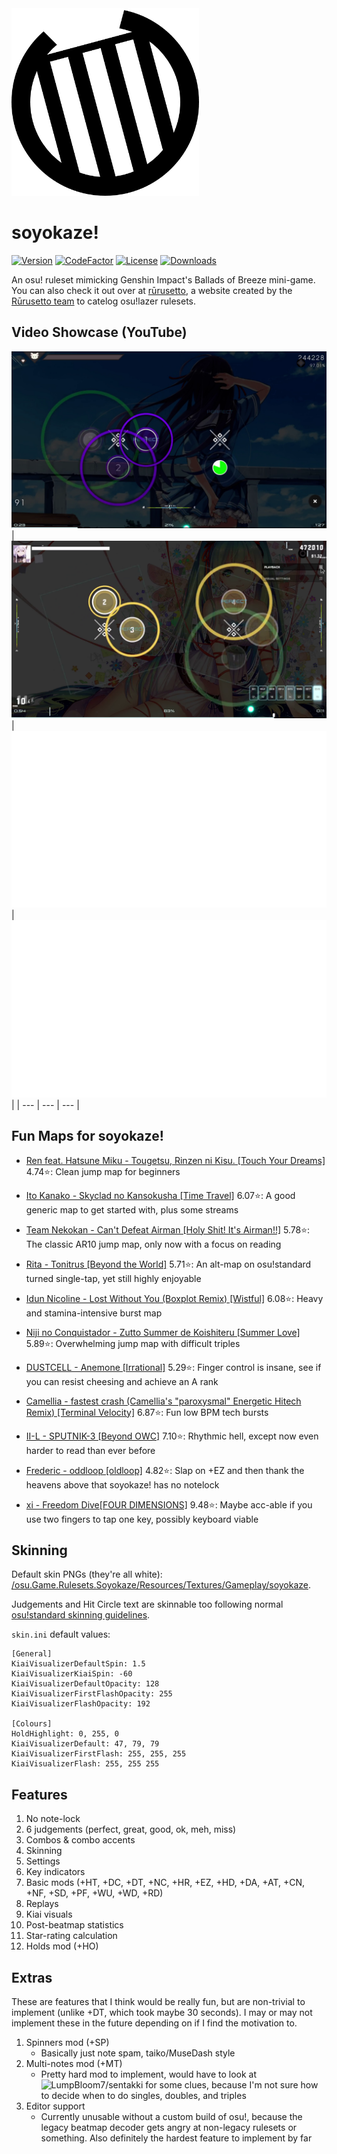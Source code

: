 <img src="assets/logo.png" alt="soyokaze!" width="300" height="300">

# soyokaze!

[![Version](https://img.shields.io/github/v/release/goodtrailer/soyokaze.svg?color=green&style=flat-square)](https://github.com/goodtrailer/soyokaze/releases/latest)
[![CodeFactor](https://www.codefactor.io/repository/github/goodtrailer/soyokaze/badge/main?style=flat-square)](https://www.codefactor.io/repository/github/goodtrailer/soyokaze/overview/main)
[![License](https://img.shields.io/github/license/goodtrailer/soyokaze.svg?color=blue&style=flat-square)](https://github.com/goodtrailer/soyokaze/blob/master/LICENSE)
[![Downloads](https://img.shields.io/github/downloads/goodtrailer/soyokaze/total.svg?color=orange&style=flat-square)](https://somsubhra.github.io/github-release-stats/?username=goodtrailer&repository=soyokaze&page=1&per_page=0)

An osu! ruleset mimicking Genshin Impact's Ballads of Breeze mini-game. You can also check it out over at [rūrusetto](https://rulesets.info/posts/soyokaze/), a website created by the [Rūrusetto team](https://github.com/Rurusetto) to catelog osu!lazer rulesets.

## Video Showcase (YouTube)
[![Preview1](assets/preview1.png)](https://www.youtube.com/watch?v=3Sj6tE2t4do)
| [![Preview0](assets/preview0.png)](https://www.youtube.com/watch?v=hWjG0W7EiAE) | [![Blank](assets/blank.png)](#) | [![Blank](assets/blank.png)](#) |
| --- | --- | --- |

## Fun Maps for soyokaze!
* [Ren feat. Hatsune Miku - Tougetsu, Rinzen ni Kisu. [Touch Your Dreams]](https://osu.ppy.sh/b/2923009) 4.74⭐: Clean jump map for beginners

* [Ito Kanako - Skyclad no Kansokusha [Time Travel]](https://osu.ppy.sh/b/907850) 6.07⭐: A good generic map to get started with, plus some streams
* [Team Nekokan - Can't Defeat Airman [Holy Shit! It's Airman!!]](https://osu.ppy.sh/b/104229) 5.78⭐: The classic AR10 jump map, only now with a focus on reading
* [Rita - Tonitrus [Beyond the World]](https://osu.ppy.sh/b/1935726) 5.71⭐: An alt-map on osu!standard turned single-tap, yet still highly enjoyable
* [Idun Nicoline - Lost Without You (Boxplot Remix) [Wistful]](https://osu.ppy.sh/b/2725039) 6.08⭐: Heavy and stamina-intensive burst map
* [Niji no Conquistador - Zutto Summer de Koishiteru [Summer Love]](https://osu.ppy.sh/b/2625911) 5.89⭐: Overwhelming jump map with difficult triples
* [DUSTCELL - Anemone [Irrational]](https://osu.ppy.sh/b/2593243) 5.29⭐: Finger control is insane, see if you can resist cheesing and achieve an A rank
* [Camellia - fastest crash (Camellia's "paroxysmal" Energetic Hitech Remix) [Terminal Velocity]](https://osu.ppy.sh/b/2730082) 6.87⭐: Fun low BPM tech bursts
* [II-L - SPUTNIK-3 [Beyond OWC]](https://osu.ppy.sh/b/2719326) 7.10⭐: Rhythmic hell, except now even harder to read than ever before
* [Frederic - oddloop [oldloop]](https://osu.ppy.sh/b/1137879) 4.82⭐: Slap on +EZ and then thank the heavens above that soyokaze! has no notelock 
* [xi - Freedom Dive[FOUR DIMENSIONS]](https://osu.ppy.sh/b/129891) 9.48⭐: Maybe acc-able if you use two fingers to tap one key, possibly keyboard viable

## Skinning
Default skin PNGs (they're all white): [/osu.Game.Rulesets.Soyokaze/Resources/Textures/Gameplay/soyokaze](/osu.Game.Rulesets.Soyokaze/Resources/Textures/Gameplay/soyokaze).

Judgements and Hit Circle text are skinnable too following normal [osu!standard skinning guidelines](https://osu.ppy.sh/wiki/en/Skinning/osu%21).

`skin.ini` default values:
```
[General]
KiaiVisualizerDefaultSpin: 1.5
KiaiVisualizerKiaiSpin: -60
KiaiVisualizerDefaultOpacity: 128
KiaiVisualizerFirstFlashOpacity: 255
KiaiVisualizerFlashOpacity: 192

[Colours]
HoldHighlight: 0, 255, 0
KiaiVisualizerDefault: 47, 79, 79
KiaiVisualizerFirstFlash: 255, 255, 255
KiaiVisualizerFlash: 255, 255 255
```

## Features
1. No note-lock
1. 6 judgements (perfect, great, good, ok, meh, miss)
1. Combos & combo accents
1. Skinning
1. Settings
1. Key indicators
1. Basic mods (+HT, +DC, +DT, +NC, +HR, +EZ, +HD, +DA, +AT, +CN, +NF, +SD, +PF, +WU, +WD, +RD)
1. Replays
1. Kiai visuals
1. Post-beatmap statistics
1. Star-rating calculation
1. Holds mod (+HO)

## Extras
These are features that I think would be really fun, but are non-trivial to implement (unlike +DT, which took maybe 30 seconds). I may or may not implement these in the future depending on if I find the motivation to.
1. Spinners mod (+SP)
    * Basically just note spam, taiko/MuseDash style
1. Multi-notes mod (+MT)
    * Pretty hard mod to implement, would have to look at ![LumpBloom7/sentakki](https://github.com/LumpBloom7/sentakki) for some clues, because I'm not sure how to decide when to do singles, doubles, and triples
1. Editor support
    * Currently unusable without a custom build of osu!, because the legacy beatmap decoder gets angry at non-legacy rulesets or something. Also definitely the hardest feature to implement by far
